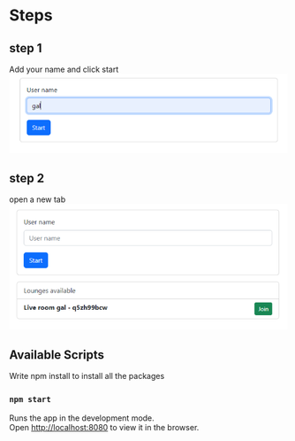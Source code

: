 # Steps

## step 1

Add your name and click start
![Website photo](/imgs/step1.png)

## step 2

open a new tab
![Website photo](/imgs/step2.png)

## Available Scripts

Write npm install to install all the packages

### `npm start`

Runs the app in the development mode.\
Open [http://localhost:8080](http://localhost:8080) to view it in the browser.

